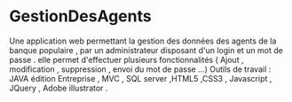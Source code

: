 # GestionDesAgents
Une application web permettant la gestion des données des agents de la banque populaire , par un administrateur disposant d'un login et un mot de passe .  elle permet d'effectuer plusieurs fonctionnalités ( Ajout , modification , suppression , envoi du mot de passe ...)   Outils de travail : JAVA édition Entreprise , MVC , SQL server ,HTML5 ,CSS3 , Javascript , JQuery , Adobe illustrator .
